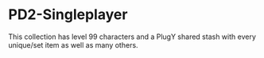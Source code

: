 # PD2-Singleplayer

This collection has level 99 characters and a PlugY shared stash with every unique/set item as well as many others.
